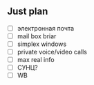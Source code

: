 ## Just plan
- [ ] электронная почта
- [ ] mail box briar
- [ ] simplex windows
- [ ] private voice/video calls
- [ ] max real info
- [ ] СУНЦ?
- [ ] WB
